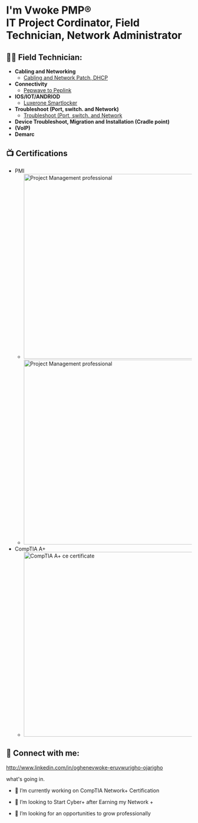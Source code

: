 <h1>I'm Vwoke PMP® <br/> IT Project Cordinator, Field Technician, Network Administrator </a></h1>

<h2>👨‍💻 Field Technician:</h2>

- <b>Cabling and Networking </b>
  - [Cabling and Network Patch, DHCP](https://github.com/Oghenevwoke/Cabling-and-Network-Patch)
- <b>Connectivity </b>
  - [Pepwave to Peplink](https://github.com/Oghenevwoke/Connectivity-Pepwave---Peplink-/blob/main/README.md)
- <b> IOS/IOT/ANDRIOD </b>
  - [Luxerone Smartlocker](https://github.com/Oghenevwoke/Luxerone-Smartlocker/blob/main/README.md)
- <b>Troubleshoot (Port, switch. and Network)</b>
  - [Troubleshoot (Port, switch. and Network](https://github.com/Oghenevwoke/Troubleshoot-Port-Switches-and-Network-/blob/main/README.md)
- <b> Device Troubleshoot, Migration and Installation (Cradle point)</b>
- <b> (VoIP) </b>
- <b> Demarc </b>

<h2>📺 Certifications </h2>

- PMI
  - <img src="https://github.com/user-attachments/assets/2bf32e4d-f9fa-455f-a665-470f61be3042" alt="Project Management professional" width="500" height="500">
  - <img src="https://github.com/user-attachments/assets/e545d380-7847-4cc4-8245-e72c8c6f47bb" alt="Project Management professional" width="500" height="500">
- CompTIA A+
    - <img src="https://github.com/user-attachments/assets/3847f1f2-04c0-4659-94ac-23a54975ff77" alt="CompTIA A+ ce certificate" width="500" height="500">


<h2> 🤳 Connect with me:</h2>

http://www.linkedin.com/in/oghenevwoke-eruvwurigho-ojarigho


[linkedin]: (http://www.linkedin.com/in/oghenevwoke-eruvwurigho-ojarigho)



what's going in.

- 🔭 I’m currently working on CompTIA Network+ Certification

- 👯 I’m looking to Start Cyber+ after Earning my Network +
- 🤔 I’m looking for an opportunities to grow professionally
